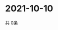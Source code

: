 # 2021-10-10
  共 0条

  <!-- BEGIN -->
  <!-- 最后更新时间Sun Oct 10 2021 05:02:26 GMT+0000 (Coordinated Universal Time) -->
  
  <!-- END -->
  
  